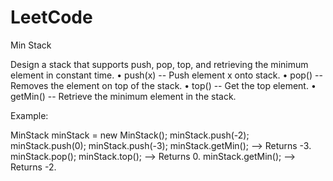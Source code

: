 # LeetCode
Min Stack

Design a stack that supports push, pop, top, and retrieving the minimum element in constant time. 
• push(x) -- Push element x onto stack. 
• pop() -- Removes the element on top of the stack. 
• top() -- Get the top element. 
• getMin() -- Retrieve the minimum element in the stack. 


Example:

MinStack minStack = new MinStack();
minStack.push(-2);
minStack.push(0);
minStack.push(-3);
minStack.getMin();   --> Returns -3.
minStack.pop();
minStack.top();      --> Returns 0.
minStack.getMin();   --> Returns -2.
